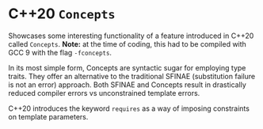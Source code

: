 # C++20 `Concepts`
Showcases some interesting functionality of a feature introduced in C++20 called `Concepts`. **Note:** at the time of coding, this had to be compiled with GCC 9 with the flag `-fconcepts`.

In its most simple form, Concepts are syntactic sugar for employing type traits. They offer an alternative to the traditional SFINAE (substitution failure is not an error) approach. Both SFINAE and Concepts result in drastically reduced compiler errors vs unconstrained template errors.

C++20 introduces the keyword `requires` as a way of imposing constraints on template parameters.
